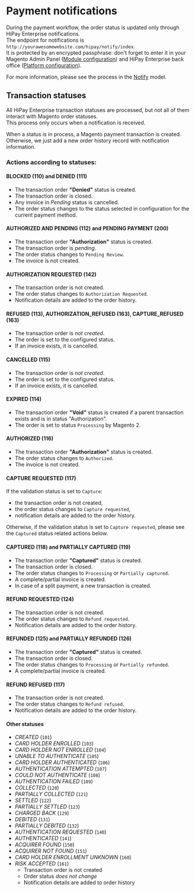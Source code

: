 # Payment notifications

During the payment workflow, the order status is updated only through HiPay Enterprise notifications.   
The endpoint for notifications is `http://yourawesomewebsite.com/hipay/notify/index`.  
It is protected by an encrypted passphrase: don't forget to enter it in your Magento Admin Panel ([Module configuration](#module-configuration)) and HiPay Enterprise back office ([Platform configuration](#platform-configuration)).  

For more information, please see the process in the [Notify](https://github.com/hipay/hipay-fullservice-sdk-magento2/blob/master/Model/Notify.php) model.

## Transaction statuses

All HiPay Enterprise transaction statuses are processed, but not all of them interact with Magento order statuses.  
This process only occurs when a notification is received.  

When a status is in process, a Magento payment transaction is created.  
Otherwise, we just add a new order history record with notification information.  

### Actions according to statuses:

#### BLOCKED (110) and DENIED (111)

- The transaction order **"Denied"** status is created.
- The transaction order is closed.
- Any invoice in *Pending* status is cancelled.
- The order status changes to the status selected in configuration for the current payment method.


#### AUTHORIZED AND PENDING (112) and PENDING PAYMENT (200) 

- The transaction order **"Authorization"** status is created.
- The transaction order is *pending*.
- The order status changes to `Pending Review`.
- The invoice is not created.

#### AUTHORIZATION REQUESTED (142)
- The transaction order is not created.
- The order status changes to `Authorization Requested`.
- Notification details are added to the order history.


#### REFUSED (113), AUTHORIZATION_REFUSED (163), CAPTURE_REFUSED (163)  

- The transaction order is *not created*. 
- The order is set to the configured status.
- If an invoice exists, it is cancelled.

#### CANCELLED (115)

- The transaction order is *not created*. 
- The order is set to the configured status.
- If an invoice exists, it is cancelled.

#### EXPIRED (114)

- The transaction order **"Void"** status is created if a parent transaction exists and is in status "Authorization".
- The order is set to status `Processing` by Magento 2.


#### AUTHORIZED (116)  
- The transaction order **"Authorization"** status is created.
- The order status changes to `Authorized`.
- The invoice is not created.


#### CAPTURE REQUESTED (117)  

If the validation status is set to `Capture`:  
- the transaction order is not created,
- the order status changes to `Capture requested`,
- notification details are added to the order history.

Otherwise, if the validation status is set to `Capture requested`, please see the `Captured` status related actions below.


#### CAPTURED (118) and PARTIALLY CAPTURED (119)  

- The transaction order **"Captured"** status is created.
- The transaction order is closed.
- The order status changes to `Processing` or `Partially captured`.
- A complete/partial invoice is created.
- In case of a split payment, a new transaction is created.


#### REFUND REQUESTED (124)  

- The transaction order is not created.  
- The order status changes to `Refund requested`.
- Notification details are added to the order history.


#### REFUNDED (125) and PARTIALLY REFUNDED (126)  

  - The transaction order **"Captured"** status is created.
  - The transaction order is closed.
  - The order status changes to `Processing` or `Partially refunded`.
  - A complete/partial invoice is created.

#### REFUND REFUSED (117)  

- The transaction order is not created.  
- The order status changes to `Refund refused`.
- Notification details are added to the order history.

#### Other statuses
- *CREATED* (`101`)
- *CARD HOLDER ENROLLED* (`103`)
- *CARD HOLDER NOT ENROLLED* (`104`)
- *UNABLE TO AUTHENTICATE* (`105`)
- *CARD HOLDER AUTHENTICATED* (`106`)
- *AUTHENTICATION ATTEMPTED* (`107`)
- *COULD NOT AUTHENTICATE* (`108`)
- *AUTHENTICATION FAILED* (`109`)
- *COLLECTED* (`120`)
- *PARTIALLY COLLECTED* (`121`)
- *SETTLED* (`122`)
- *PARTIALLY SETTLED* (`123`)
- *CHARGED BACK* (`129`)
- *DEBITED* (`131`)
- *PARTIALLY DEBITED* (`132`)
- *AUTHENTICATION REQUESTED* (`140`)
- *AUTHENTICATED* (`141`)
- *ACQUIRER FOUND* (`150`)
- *ACQUIRER NOT FOUND* (`151`)
- *CARD HOLDER ENROLLMENT UNKNOWN* (`160`)
- *RISK ACCEPTED* (`161`)  
  - Transaction order is not created
  - Order status *does not change*
  - Notification details are added to order history

